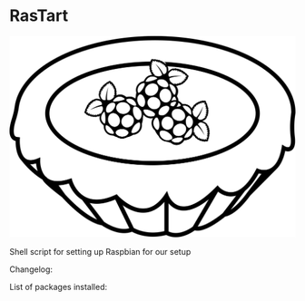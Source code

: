 # RasTart
![RasTart Logo](/icon/RasTartIcon.png)

Shell script for setting up Raspbian for our setup

Changelog:

List of packages installed:
